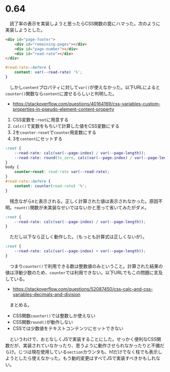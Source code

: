 # 0.64 

　読了率の表示を実装しようと思ったらCSS関数の罠にハマった。次のように実装しようとした。

```html
<div id="page-footer">
    <div id="remaining-pages"></div>
    <div id="page-number"></div>
    <div id="read-rate"></div>
</div>
```
```css
#read-rate::before {
    content: var(--read-rate) '%';
}
```

　しかし`content`プロパティに対して`var()`が使えなかった。以下URLによると`counter()`関数なら`content`に渡せるらしいと判明した。

* https://stackoverflow.com/questions/40164169/css-variables-custom-properties-in-pseudo-element-content-property

1. CSS変数を`:root`に用意する
2. `calc()`で変数をもちいて計算した値をCSS変数にする
3. 2を`counter-reset`で`counter`用変数にする
4. 3を`content`にセットする

```css
:root {
    --read-rate: calc(var(--page-index) / var(--page-length));
    --read-rate: round(to_zero, calc(var(--page-index) / var(--page-length)), 1);
}
body {
    counter-reset: read-rate var(--read-rate);
}
#read-rate::before {
    content: counter(read-rate) '%';
}
```

　残念ながら`0`と表示される。正しく計算された値は表示されなかった。原因不明。`rount()`関数が未実装なせいではないかと思って省いてみたがダメ。

```css
:root {
    --read-rate: calc(var(--page-index) / var(--page-length));
}
```

　ただし以下なら正しく動作した。（もっとも計算式は正しくないが）。

```css
:root {
    --read-rate: calc(var(--page-index) + var(--page-length));
}
```

　つまり`counter()`で利用できる数は整数値のみということ。計算された結果の値は浮動少数のため、`counter`では利用できない。以下URLでもこの問題に言及している。

* https://stackoverflow.com/questions/52087450/css-calc-and-css-variables-decimals-and-division

　まとめる。

* CSS関数`counter()`では整数しか使えない
* CSS関数`round()`が動作しない
* CSSでは少数値をテキストコンテンツにセットできない

　というわけで、おとなしくJSで実装することにした。せっかく便利なCSS関数だが、実装されていなかったり、思うように動作させられなかったりと不備だらけ。じつは現在使用している`section`カウンタも、h1だけでなく柱でも表示しようとしたら使えなかった。もう動的変更はすべてJSで実装すべきかもしれない。
